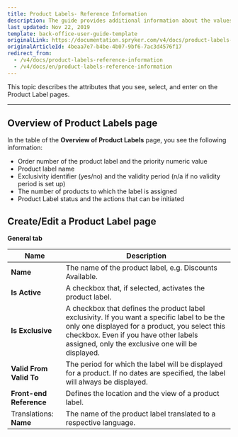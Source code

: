 ```yaml
---
title: Product Labels- Reference Information
description: The guide provides additional information about the values you use when creating or updating product labels in the Back Office.
last_updated: Nov 22, 2019
template: back-office-user-guide-template
originalLink: https://documentation.spryker.com/v4/docs/product-labels-reference-information
originalArticleId: 4beaa7e7-b4be-4b07-9bf6-7ac3d4576f17
redirect_from:
  - /v4/docs/product-labels-reference-information
  - /v4/docs/en/product-labels-reference-information
---
```


This topic describes the attributes that you see, select, and enter on the Product Label pages.
***
## Overview of Product Labels page
In the table of the **Overview of Product Labels** page, you see the following information:
* Order number of the product label and the priority numeric value
* Product label name
* Exclusivity identifier (yes/no) and the validity period (n/a if no validity period is set up)
* The number of products to which the label is assigned
* Product Label status and the actions that can be initiated

## Create/Edit a Product Label page

**General tab**

| Name | Description |
| --- | --- |
| **Name** | The name of the product label, e.g. Discounts Available. |
| **Is Active** | A checkbox that, if selected, activates the product label. |
| **Is Exclusive** | A checkbox that defines the product label exclusivity. If you want a specific label to be the only one displayed for a product, you select this checkbox. Even if you have other labels assigned, only the exclusive one will be displayed. |
| **Valid From**<br>**Valid To** | The period for which the label will be displayed for a product. If no dates are specified, the label will always be displayed. |
| **Front-end Reference** | Defines the location and the view of a product label. |
| Translations: **Name** | The name of the product label translated to a respective language. |
